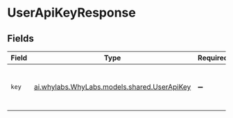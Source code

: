 # UserApiKeyResponse


## Fields

| Field                                                                            | Type                                                                             | Required                                                                         | Description                                                                      |
| -------------------------------------------------------------------------------- | -------------------------------------------------------------------------------- | -------------------------------------------------------------------------------- | -------------------------------------------------------------------------------- |
| `key`                                                                            | [ai.whylabs.WhyLabs.models.shared.UserApiKey](../../models/shared/UserApiKey.md) | :heavy_minus_sign:                                                               | Response when creating an API key successfully                                   |